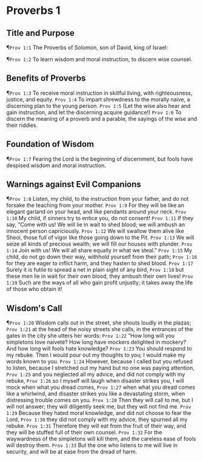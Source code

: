 # Proverbs 1

## Title and Purpose
¶`Prov 1:1` The Proverbs of Solomon, son of David, king of Israel:

¶`Prov 1:2` To learn wisdom and moral instruction, to discern wise counsel.

## Benefits of Proverbs
¶`Prov 1:3` To receive moral instruction in skillful living, with righteousness, justice, and equity.
`Prov 1:4` To impart shrewdness to the morally naive, a discerning plan to the young person.
`Prov 1:5` (Let the wise also hear and gain instruction, and let the discerning acquire guidance!)
`Prov 1:6` To discern the meaning of a proverb and a parable, the sayings of the wise and their riddles.

## Foundation of Wisdom
¶`Prov 1:7` Fearing the Lord is the beginning of discernment, but fools have despised wisdom and moral instruction.

## Warnings against Evil Companions
¶`Prov 1:8` Listen, my child, to the instruction from your father, and do not forsake the teaching from your mother.
`Prov 1:9` For they will be like an elegant garland on your head, and like pendants around your neck.
`Prov 1:10` My child, if sinners try to entice you, do not consent!
`Prov 1:11` If they say, “Come with us! We will lie in wait to shed blood; we will ambush an innocent person capriciously.
`Prov 1:12` We will swallow them alive like Sheol, those full of vigor like those going down to the Pit.
`Prov 1:13` We will seize all kinds of precious wealth; we will fill our houses with plunder.
`Prov 1:14` Join with us! We will all share equally in what we steal.”
`Prov 1:15` My child, do not go down their way, withhold yourself from their path;
`Prov 1:16` for they are eager to inflict harm, and they hasten to shed blood.
`Prov 1:17` Surely it is futile to spread a net in plain sight of any bird,
`Prov 1:18` but these men lie in wait for their own blood, they ambush their own lives!
`Prov 1:19` Such are the ways of all who gain profit unjustly; it takes away the life of those who obtain it!

## Wisdom's Call
¶`Prov 1:20` Wisdom calls out in the street, she shouts loudly in the plazas;
`Prov 1:21` at the head of the noisy streets she calls, in the entrances of the gates in the city she utters her words:
`Prov 1:22` “How long will you simpletons love naiveté? How long have mockers delighted in mockery? And how long will fools hate knowledge?
`Prov 1:23` You should respond to my rebuke. Then I would pour out my thoughts to you; I would make my words known to you.
`Prov 1:24` However, because I called but you refused to listen, because I stretched out my hand but no one was paying attention,
`Prov 1:25` and you neglected all my advice, and did not comply with my rebuke,
`Prov 1:26` so I myself will laugh when disaster strikes you, I will mock when what you dread comes,
`Prov 1:27` when what you dread comes like a whirlwind, and disaster strikes you like a devastating storm, when distressing trouble comes on you.
`Prov 1:28` Then they will call to me, but I will not answer; they will diligently seek me, but they will not find me.
`Prov 1:29` Because they hated moral knowledge, and did not choose to fear the Lord,
`Prov 1:30` they did not comply with my advice, they spurned all my rebuke.
`Prov 1:31` Therefore they will eat from the fruit of their way, and they will be stuffed full of their own counsel.
`Prov 1:32` For the waywardness of the simpletons will kill them, and the careless ease of fools will destroy them.
`Prov 1:33` But the one who listens to me will live in security, and will be at ease from the dread of harm.
